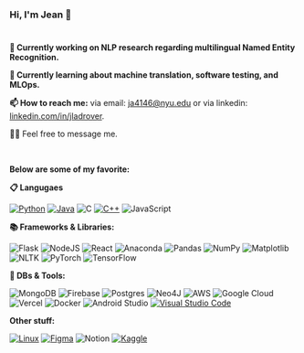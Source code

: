 ### Hi, I'm Jean 👋
#

**🔭 Currently working on NLP research regarding multilingual Named Entity Recognition.**

**🌱 Currently learning about machine translation, software testing, and MLOps.**

**📫 How to reach me:**
via email: [ja4146@nyu.edu](mailto:ja4146@nyu.edu) or via linkedin: [linkedin.com/in/jladrover](https://www.linkedin.com/in/jladrover).

🙇‍♂️ Feel free to message me.

<br>

**Below are some of my favorite:**

**📋 Langugaes**
<p align="left">

[![Python](https://img.shields.io/badge/python-3670A0?style=for-the-badge&logo=python&logoColor=ffdd54)](https://docs.python.org/3/)
[![Java](https://img.shields.io/badge/java-%23ED8B00.svg?style=for-the-badge&logo=openjdk&logoColor=white)](https://docs.oracle.com/en/java/)
![C](https://img.shields.io/badge/c-%2300599C.svg?style=for-the-badge&logo=c&logoColor=white)
[![C++](https://img.shields.io/badge/c++-%2300599C.svg?style=for-the-badge&logo=c%2B%2B&logoColor=white)](https://cplusplus.com/doc/)
![JavaScript](https://img.shields.io/badge/javascript-%23323330.svg?style=for-the-badge&logo=javascript&logoColor=%23F7DF1E)


**📚 Frameworks & Libraries:**
<p align="left">
<!-- ![NPM](https://img.shields.io/badge/NPM-%23CB3837.svg?style=for-the-badge&logo=npm&logoColor=white) -->
<!-- ![Bootstrap](https://img.shields.io/badge/bootstrap-%238511FA.svg?style=for-the-badge&logo=bootstrap&logoColor=white) -->
<!-- ![Rails](https://img.shields.io/badge/rails-%23CC0000.svg?style=for-the-badge&logo=ruby-on-rails&logoColor=white) -->

![Flask](https://img.shields.io/badge/flask-%23000.svg?style=for-the-badge&logo=flask&logoColor=white)
![NodeJS](https://img.shields.io/badge/node.js-6DA55F?style=for-the-badge&logo=node.js&logoColor=white)
![React](https://img.shields.io/badge/react-%2320232a.svg?style=for-the-badge&logo=react&logoColor=%2361DAFB)
![Anaconda](https://img.shields.io/badge/Anaconda-%2344A833.svg?style=for-the-badge&logo=anaconda&logoColor=white)
![Pandas](https://img.shields.io/badge/pandas-%23150458.svg?style=for-the-badge&logo=pandas&logoColor=white)
![NumPy](https://img.shields.io/badge/numpy-%23013243.svg?style=for-the-badge&logo=numpy&logoColor=white)
![Matplotlib](https://img.shields.io/badge/Matplotlib-%23ffffff.svg?style=for-the-badge&logo=Matplotlib&logoColor=black)
![NLTK](https://img.shields.io/badge/NLTK-%23404d59.svg?style=for-the-badge&logo=Matplotlib&logoColor=black)
![PyTorch](https://img.shields.io/badge/PyTorch-%23EE4C2C.svg?style=for-the-badge&logo=PyTorch&logoColor=white)
![TensorFlow](https://img.shields.io/badge/TensorFlow-%23FF6F00.svg?style=for-the-badge&logo=TensorFlow&logoColor=white)

**💾 DBs & Tools:**
<p align="left">

![MongoDB](https://img.shields.io/badge/MongoDB-%234ea94b.svg?style=for-the-badge&logo=mongodb&logoColor=white)
![Firebase](https://img.shields.io/badge/firebase-a08021?style=for-the-badge&logo=firebase&logoColor=ffcd34)
![Postgres](https://img.shields.io/badge/postgres-%23316192.svg?style=for-the-badge&logo=postgresql&logoColor=white)
![Neo4J](https://img.shields.io/badge/Neo4j-008CC1?style=for-the-badge&logo=neo4j&logoColor=white)
![AWS](https://img.shields.io/badge/AWS-%23FF9900.svg?style=for-the-badge&logo=amazon-aws&logoColor=white)
![Google Cloud](https://img.shields.io/badge/GCP-%234285F4.svg?style=for-the-badge&logo=google-cloud&logoColor=white)
![Vercel](https://img.shields.io/badge/vercel-%23000000.svg?style=for-the-badge&logo=vercel&logoColor=white)
![Docker](https://img.shields.io/badge/docker-%230db7ed.svg?style=for-the-badge&logo=docker&logoColor=white)
![Android Studio](https://img.shields.io/badge/android%20studio-346ac1?style=for-the-badge&logo=android%20studio&logoColor=white)
[![Visual Studio Code](https://img.shields.io/badge/VS%20Code-0078d7.svg?style=for-the-badge&logo=visual-studio-code&logoColor=white)](https://code.visualstudio.com/blogs/2018/03/23/text-buffer-reimplementation)


**Other stuff:**

[![Linux](https://img.shields.io/badge/Linux-FCC624?style=for-the-badge&logo=linux&logoColor=black)](https://linux.die.net/man/)
[![Figma](https://img.shields.io/badge/figma-%23F24E1E.svg?style=for-the-badge&logo=figma&logoColor=white)](https://www.figma.com/proto/yxJIGfJEq1mMa4bt5YIlOs/Skincare-mobile-web-app?type=design&node-id=19-3&scaling=scale-down&page-id=0%3A1)
![Notion](https://img.shields.io/badge/Notion-%23000000.svg?style=for-the-badge&logo=notion&logoColor=white)
[![Kaggle](https://img.shields.io/badge/Kaggle-035a7d?style=for-the-badge&logo=kaggle&logoColor=white)](https://www.kaggle.com/datasets?tags=13208-Data+Visualization)

<!-- [![Steam](https://img.shields.io/badge/steam-%23000000.svg?style=for-the-badge&logo=steam&logoColor=white)](https://steamdb.info/charts/) -->
<!-- ![Medium](https://img.shields.io/badge/Medium-12100E?style=for-the-badge&logo=medium&logoColor=white) -->
<!-- ![Duolingo](https://img.shields.io/badge/Duolingo-%234DC730.svg?style=for-the-badge&logo=Duolingo&logoColor=white)
![Unity](https://img.shields.io/badge/unity-%23000000.svg?style=for-the-badge&logo=unity&logoColor=white)
[![Coursera](https://img.shields.io/badge/Coursera-%230056D2.svg?style=for-the-badge&logo=Coursera&logoColor=white)](https://www.coursera.org/specializations/deep-learning)
-->
